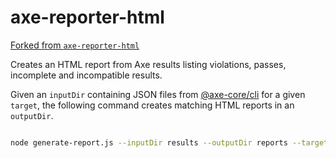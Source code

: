 # axe-reporter-html

[Forked from `axe-reporter-html`](https://github.com/Widen/axe-reporter-html/)

Creates an HTML report from Axe results listing violations, passes, incomplete
and incompatible results.

Given an `inputDir` containing JSON files from [@axe-core/cli](https://www.npmjs.com/package/@axe-core/cli) for a given `target`, the following command creates matching HTML reports in an `outputDir`.

```sh

node generate-report.js --inputDir results --outputDir reports --target https://example.gov

```
